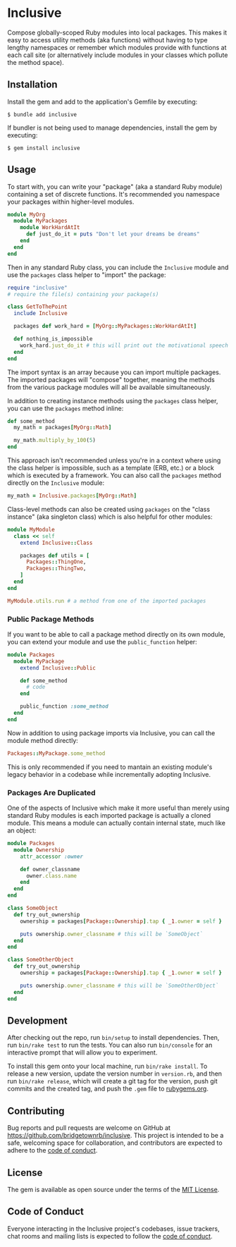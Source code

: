 # Inclusive

Compose globally-scoped Ruby modules into local packages. This makes it easy to access utility methods (aka functions) without having to type lengthy namespaces or remember which modules provide with functions at each call site (or alternatively include modules in your classes which pollute the method space).

## Installation

Install the gem and add to the application's Gemfile by executing:

    $ bundle add inclusive

If bundler is not being used to manage dependencies, install the gem by executing:

    $ gem install inclusive

## Usage

To start with, you can write your "package" (aka a standard Ruby module) containing a set of discrete functions. It's recommended you namespace your packages within higher-level modules.

```ruby
module MyOrg
  module MyPackages
    module WorkHardAtIt
      def just_do_it = puts "Don't let your dreams be dreams"
    end
  end
end
```

Then in any standard Ruby class, you can include the `Inclusive` module and use the `packages` class helper to "import" the package:

```ruby
require "inclusive"
# require the file(s) containing your package(s)

class GetToThePoint
  include Inclusive

  packages def work_hard = [MyOrg::MyPackages::WorkHardAtIt]

  def nothing_is_impossible
    work_hard.just_do_it # this will print out the motivational speech
  end
end
```

The import syntax is an array because you can import multiple packages. The imported packages will "compose" together, meaning the methods from the various package modules will all be available simultaneously.

In addition to creating instance methods using the `packages` class helper, you can use the `packages` method inline:

```ruby
def some_method
  my_math = packages[MyOrg::Math]

  my_math.multiply_by_100(5)
end
```

This approach isn't recommended unless you're in a context where using the class helper is impossible, such as a template (ERB, etc.) or a block which is executed by a framework. You can also call the `packages` method directly on the `Inclusive` module:

```ruby
my_math = Inclusive.packages[MyOrg::Math]
```

Class-level methods can also be created using `packages` on the "class instance" (aka singleton class) which is also helpful for other modules:

```ruby
module MyModule
  class << self
    extend Inclusive::Class

    packages def utils = [
      Packages::ThingOne,
      Packages::ThingTwo,
    ]
  end
end

MyModule.utils.run # a method from one of the imported packages
```

### Public Package Methods

If you want to be able to call a package method directly on its own module, you can extend your module and use the `public_function` helper:

```ruby
module Packages
  module MyPackage
    extend Inclusive::Public

    def some_method
      # code
    end

    public_function :some_method
  end
end
```

Now in addition to using package imports via Inclusive, you can call the module method directly:

```ruby
Packages::MyPackage.some_method
```

This is only recommended if you need to mantain an existing module's legacy behavior in a codebase while incrementally adopting Inclusive.

### Packages Are Duplicated

One of the aspects of Inclusive which make it more useful than merely using standard Ruby modules is each imported package is actually a cloned module. This means a module can actually contain internal state, much like an object:

```ruby
module Packages
  module Ownership
    attr_accessor :owner

    def owner_classname
      owner.class.name
    end
  end
end

class SomeObject
  def try_out_ownership
    ownership = packages[Package::Ownership].tap { _1.owner = self }

    puts ownership.owner_classname # this will be `SomeObject`
  end
end

class SomeOtherObject
  def try_out_ownership
    ownership = packages[Package::Ownership].tap { _1.owner = self }

    puts ownership.owner_classname # this will be `SomeOtherObject`
  end
end
```

## Development

After checking out the repo, run `bin/setup` to install dependencies. Then, run `bin/rake test` to run the tests. You can also run `bin/console` for an interactive prompt that will allow you to experiment.

To install this gem onto your local machine, run `bin/rake install`. To release a new version, update the version number in `version.rb`, and then run `bin/rake release`, which will create a git tag for the version, push git commits and the created tag, and push the `.gem` file to [rubygems.org](https://rubygems.org).

## Contributing

Bug reports and pull requests are welcome on GitHub at https://github.com/bridgetownrb/inclusive. This project is intended to be a safe, welcoming space for collaboration, and contributors are expected to adhere to the [code of conduct](https://github.com/bridgetownrb/inclusive/blob/main/CODE_OF_CONDUCT.md).

## License

The gem is available as open source under the terms of the [MIT License](https://opensource.org/licenses/MIT).

## Code of Conduct

Everyone interacting in the Inclusive project's codebases, issue trackers, chat rooms and mailing lists is expected to follow the [code of conduct](https://github.com/bridgetownrb/inclusive/blob/main/CODE_OF_CONDUCT.md).
